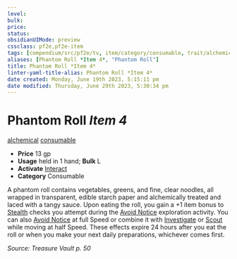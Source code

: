 ```yaml
---
level:
bulk:
price:
status:
obsidianUIMode: preview
cssclass: pf2e,pf2e-item
tags: [compendium/src/pf2e/tv, item/category/consumable, trait/alchemical, trait/consumable]
aliases: [Phantom Roll *Item 4*, "Phantom Roll"]
title: Phantom Roll *Item 4*
linter-yaml-title-alias: Phantom Roll *Item 4*
date created: Monday, June 19th 2023, 5:15:11 pm
date modified: Thursday, June 29th 2023, 5:30:34 pm
---
```


# Phantom Roll *Item 4*

[alchemical](rules/traits/alchemical.md) [consumable](rules/traits/consumable.md)  

- **Price** 13 gp
- **Usage** held in 1 hand; **Bulk** L
- **Activate** [Interact](rules/actions/interact.md)
- **Category** Consumable

A phantom roll contains vegetables, greens, and fine, clear noodles, all wrapped in transparent, edible starch paper and alchemically treated and laced with a tangy sauce. Upon eating the roll, you gain a +1 item bonus to [Stealth](compendium/skills.md#Stealth) checks you attempt during the [Avoid Notice](rules/actions/avoid-notice.md) exploration activity. You can also [Avoid Notice](rules/actions/avoid-notice.md) at full Speed or combine it with [Investigate](rules/actions/investigate.md) or [Scout](rules/actions/scout.md) while moving at half Speed. These effects expire 24 hours after you eat the roll or when you make your next daily preparations, whichever comes first.

*Source: Treasure Vault p. 50*
